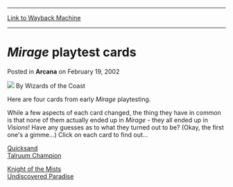 
---
[Link to Wayback Machine](https://web.archive.org/web/20211025055014/https://magic.wizards.com/en/articles/archive/mirage-playtest-cards-2002-02-19)

[_metadata_:author]:- "Wizards of the Coast"
[_metadata_:description]:- "Here are four cards from early Mirage playtesting. While a few aspects of each card changed, the thing they have in common is that none of them actually ended up in Mirage - they all ended up in Visions! Have any guesses as to what they turned out to be? (Okay, the first one's a gimme...) Click on each card to find out… Quicksand Talruum Champion Knight of the Mists"
[_metadata_:generator]:- "Drupal 7 (http://drupal.org)"
[_metadata_:node]:- "605531"
[_metadata_:publish_date]:- "2002-02-19"
[_metadata_:source]:- "div-main-content"
[_metadata_:title]:- "Mirage playtest cards"
[_metadata_:wayback_capture_timestamp]:- "2021-10-25 05:50:14"
[_metadata_:wayback_raw_url]:- "https://web.archive.org/web/20211025055014id_/https://magic.wizards.com/en/articles/archive/mirage-playtest-cards-2002-02-19"
[_metadata_:wayback_url]:- "https://magic.wizards.com/en/articles/archive/mirage-playtest-cards-2002-02-19"
---


*Mirage* playtest cards
=======================



 Posted in **Arcana**
 on February 19, 2002 






![](https://media.magic.wizards.com/styles/auth_small/public/images/person/wizards_author.jpg)
By Wizards of the Coast












Here are four cards from early *Mirage* playtesting.


While a few aspects of each card changed, the thing they have in common is that none of them actually ended up in *Mirage* - they all ended up in *Visions*! Have any guesses as to what they turned out to be? (Okay, the first one's a gimme...) Click on each card to find out…


[Quicksand](http://gatherer.wizards.com/Pages/Card/Details.aspx?&name=Quicksand)  
[Talruum Champion](http://gatherer.wizards.com/Pages/Card/Details.aspx?&name=Talruum%2BChampion)


[Knight of the Mists](http://gatherer.wizards.com/Pages/Card/Details.aspx?&name=Knight%2Bof%2Bthe%2BMists)  
[Undiscovered Paradise](http://gatherer.wizards.com/Pages/Card/Details.aspx?&name=Undiscovered%2BParadise)








